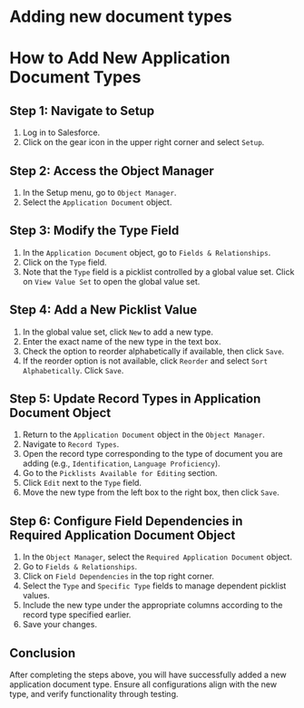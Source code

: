 # Adding new document types

# How to Add New Application Document Types

## Step 1: Navigate to Setup
1. Log in to Salesforce.
2. Click on the gear icon in the upper right corner and select `Setup`.

## Step 2: Access the Object Manager
1. In the Setup menu, go to `Object Manager`.
2. Select the `Application Document` object.

## Step 3: Modify the Type Field
1. In the `Application Document` object, go to `Fields & Relationships`.
2. Click on the `Type` field.
3. Note that the `Type` field is a picklist controlled by a global value set. Click on `View Value Set` to open the global value set.

## Step 4: Add a New Picklist Value
1. In the global value set, click `New` to add a new type.
2. Enter the exact name of the new type in the text box.
3. Check the option to reorder alphabetically if available, then click `Save`.
4. If the reorder option is not available, click `Reorder` and select `Sort Alphabetically`. Click `Save`.

## Step 5: Update Record Types in Application Document Object
1. Return to the `Application Document` object in the `Object Manager`.
2. Navigate to `Record Types`.
3. Open the record type corresponding to the type of document you are adding (e.g., `Identification`, `Language Proficiency`).
4. Go to the `Picklists Available for Editing` section.
5. Click `Edit` next to the `Type` field.
6. Move the new type from the left box to the right box, then click `Save`.

## Step 6: Configure Field Dependencies in Required Application Document Object
1. In the `Object Manager`, select the `Required Application Document` object.
2. Go to `Fields & Relationships`.
3. Click on `Field Dependencies` in the top right corner.
4. Select the `Type` and `Specific Type` fields to manage dependent picklist values.
5. Include the new type under the appropriate columns according to the record type specified earlier.
6. Save your changes.

## Conclusion
After completing the steps above, you will have successfully added a new application document type. Ensure all configurations align with the new type, and verify functionality through testing.

